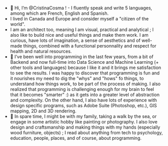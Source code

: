 - 👋 Hi, I’m @CristinaCosma ! - I fluently speak and write 5 languages, among which are French, English and Spanish.
- I lived in Canada and Europe and consider myself a "citizen of the world".
- I am an architect too, meaning I am visual, practical and analytical ; I also like to build nice and useful things and make them work. I am curious, have lots of imagination, a sense of aesthetics and of well-made things, combined with a functional personnality and respect for health and natural resources. 
- 🌱 I’ve been well into programming in the last few years, from a bit of Backend and now full-time into Data Science and Machine Learning (+ other tools and languages) because I like it and it brings me satisfaction to see the results. I was happy to discover that programming is fun and it nourishes my need to dig the "whys" and "hows" fo things, to understand how things work, to be part of the process of making. I also realized that programming is challenging enough for my brain to feel that it becomes "smarter" :) as it gets into a greater level of abstraction and complexity. On the other hand, I also have lots of experience with design specific programs, such as Adobe Suite (Photoshop, etc.), GIS mapping, 2D and 3D rendering.
- 💞️ In spare time, I might be with my family, taking a walk by the sea, or engage in some artistic hobby like painting or photography.
    I also love design and craftsmanship and making things with my hands (especially wood furniture, objects) ;
    I read about anything from tech to psychology, education, people, places, and of course, about programming.

<!---
CristinaCosma/CristinaCosma is a ✨ special ✨ repository because its `README.md` (this file) appears on your GitHub profile.
You can click the Preview link to take a look at your changes.
--->
